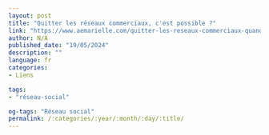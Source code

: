 ```yaml
---
layout: post
title: "Quitter les réseaux commerciaux, c'est possible ?"
link: "https://www.aemarielle.com/quitter-les-reseaux-commerciaux-quand-on-est-artiste"
author: N/A
published_date: "19/05/2024"
description: ""
language: fr
categories:
- Liens

tags:
- "réseau-social"

og-tags: "Réseau social"
permalink: /:categories/:year/:month/:day/:title/
---
```

